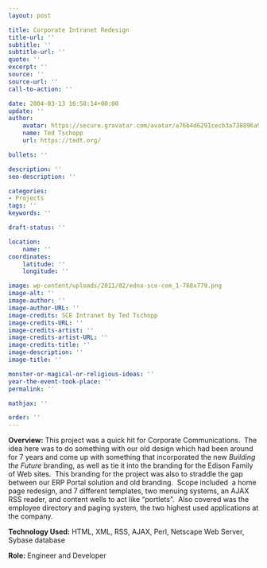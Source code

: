 ```yaml
---
layout: post

title: Corporate Intranet Redesign
title-url: ''
subtitle: ''
subtitle-url: ''
quote: ''
excerpt: ''
source: ''
source-url: ''
call-to-action: ''

date: 2004-03-13 16:58:14+00:00
update: ''
author:
    avatar: https://secure.gravatar.com/avatar/a76b4d6291cecb3a738896a971bfb903?s=512&d=mp&r=g
    name: Ted Tschopp
    url: https://tedt.org/

bullets: ''

description: ''
seo-description: ''

categories:
- Projects
tags: ''
keywords: ''

draft-status: ''

location:
    name: ''
coordinates:
    latitude: ''
    longitude: ''

image: wp-content/uploads/2011/02/edna-sce-com_1-768x779.png
image-alt: ''
image-author: ''
image-author-URL: ''
image-credits: SCE Intranet by Ted Tschopp
image-credits-URL: ''
image-credits-artist: ''
image-credits-artist-URL: ''
image-credits-title: ''
image-description: ''
image-title: ''

monster-or-magical-or-religious-ideas: ''
year-the-event-took-place: ''
permalink: ''

mathjax: ''

order: ''
---
```

**Overview:** This project was a quick hit for Corporate Communications.  The idea here was to do something with our old design which had been around for 7 years and come up with something that incorporated the new *Building the Future* branding, as well as tie it into the branding for the Edison Family of Web sites.  This branding for the project was also to straddle the gap between our ERP Portal solution and old branding.  Scope included  a home page redesign, and 7 different templates, two menuing systems, an AJAX RSS reader, and content wells to act like “portlets”.  Also covered was the employee directory and paging system, the two highest used applications at the company.


**Technology Used:** HTML, XML, RSS, AJAX, Perl, Netscape Web Server, Sybase database

**Role:** Engineer and Developer